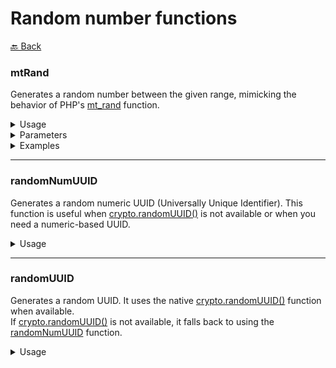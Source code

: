 # Random number functions

[🔙 Back](../../README.md)


### mtRand

Generates a random number between the given range, mimicking the behavior of PHP's [mt_rand](https://www.php.net/manual/it/function.mt-rand.php) function.

<details>

<summary>Usage</summary>

The `mtRand` function returns a random integer between a specified min and max value, both of which are optional.\
If no arguments are provided, the function defaults to a range of `0` to `0x7FFFFFFF`.

```ts
import { mtRand } from '@alessiofrittoli/math-utils'
// or
import { mtRand } from '@alessiofrittoli/math-utils/random'

// Generate a random number between 0 and 10
mtRand( 0, 10 )	// Output: Random number between 0 and 10

// Generate a random number between 100 and 200
mtRand( 100, 200 )	// Output: Random number between 100 and 200
```

</details>

<details>

<summary>Parameters</summary>

`min`\
Type: `number | string`\
The lowest value to be returned. Defaults to `0`. This parameter can also be a string, which will be parsed into a number.

`max`\
Type: `number | string`\
The highest value to be returned. Defaults to `0x7FFFFFFF` (2147483647). This parameter can also be a string, which will be parsed into a number.

`Returns`\
Type: `number`\
A random integer between min and max, inclusive.

</details>

<details>

<summary>Examples</summary>

###### Generating a Random Number in a Range

```ts
mtRand( 0, 10 )		// Output: Random number between 0 and 10
mtRand( 1, 5 )		// Output: Random number between 1 and 5
mtRand( 100, 200 )	// Output: Random number between 100 and 200
```

###### Using Default Values

```ts
mtRand()	// Output: Random number between 0 and 0x7FFFFFFF
```

</details>

---

### randomNumUUID

Generates a random numeric UUID (Universally Unique Identifier). This function is useful when [crypto.randomUUID()](https://developer.mozilla.org/en-US/docs/Web/API/Crypto/randomUUID) is not available or when you need a numeric-based UUID.

<details>

<summary>Usage</summary>

The `randomNumUUID` function returns a string representing a random UUID in the format of `xxxxxxxx-xxxx-4xxx-yxxx-xxxxxxxxxxxx`, where x represents a random hexadecimal digit and y is a randomly generated version identifier.

The usage is discouraged since this function has been designed to be executed as fallback of [crypto.randomUUID()](https://developer.mozilla.org/en-US/docs/Web/API/Crypto/randomUUID). Use [randomUUID](#randomuuid) instead.

```ts
import { randomNumUUID } from '@alessiofrittoli/math-utils'
// or
import { randomNumUUID } from '@alessiofrittoli/math-utils/random'

// Generate a random numeric UUID
randomNumUUID() // Output: A random UUID like '4e4d7a60-7b6b-4c79-8142-fc21ac3492f8'
```

</details>

---

### randomUUID

Generates a random UUID. It uses the native [crypto.randomUUID()](https://developer.mozilla.org/en-US/docs/Web/API/Crypto/randomUUID) function when available.\
If [crypto.randomUUID()](https://developer.mozilla.org/en-US/docs/Web/API/Crypto/randomUUID) is not available, it falls back to using the [randomNumUUID](#randomnumuuid) function.

<details>

<summary>Usage</summary>

The `randomUUID` function returns a random UUID, using the [crypto.randomUUID()](https://developer.mozilla.org/en-US/docs/Web/API/Crypto/randomUUID) method if available, or falling back to [randomNumUUID](#randomnumuuid) function.

```ts
import { randomUUID } from '@alessiofrittoli/math-utils'
// or
import { randomUUID } from '@alessiofrittoli/math-utils/random'

// Generate a random numeric UUID
randomUUID() // Output: A random UUID like 'f6c5f5ff-b3ac-47fa-bd55-510079b16c9d'
```

</details>